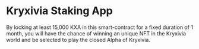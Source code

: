 # Kryxivia Staking App

By locking at least 15,000 KXA in this smart-contract for a fixed duration of 1 month, you will have the chance of winning an unique NFT in the Kryxivia world and be selected to play the closed Alpha of Kryxivia.